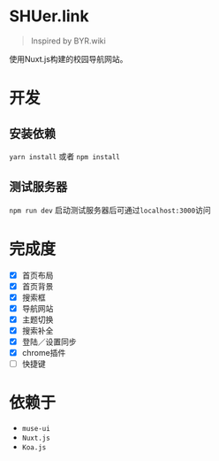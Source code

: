 # SHUer.link

> Inspired by BYR.wiki

使用Nuxt.js构建的校园导航网站。

# 开发

## 安装依赖

`yarn install` 或者 `npm install`

## 测试服务器

`npm run dev`
启动测试服务器后可通过`localhost:3000`访问


# 完成度

- [x] 首页布局
- [x] 首页背景
- [x] 搜索框
- [x] 导航网站
- [x] 主题切换
- [x] 搜索补全
- [x] 登陆／设置同步
- [x] chrome插件
- [ ] 快捷键

# 依赖于

* `muse-ui`
* `Nuxt.js`
* `Koa.js`
